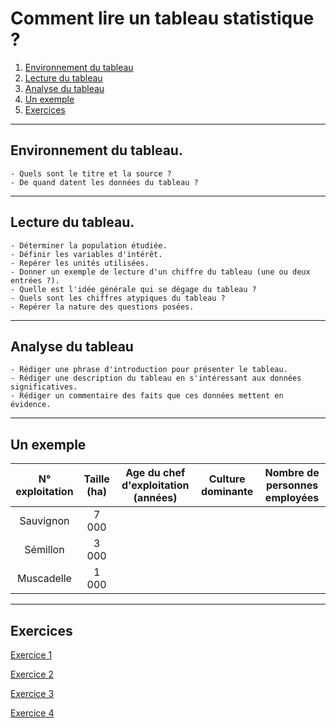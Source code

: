 # Comment lire un tableau statistique ?

1. [Environnement du tableau](#/3/1)  
2. [Lecture du tableau](#/3/2)   
3. [Analyse du tableau](#/3/3)  
4. [Un exemple](#/3/4)  
5. [Exercices](#/3/5)  

----

## Environnement du tableau.

    - Quels sont le titre et la source ?
    - De quand datent les données du tableau ?

----


## Lecture du tableau.

    - Déterminer la population étudiée.
    - Définir les variables d'intérêt.
    - Repérer les unités utilisées.
    - Donner un exemple de lecture d'un chiffre du tableau (une ou deux entrées ?).
    - Quelle est l'idée générale qui se dégage du tableau ?
    - Quels sont les chiffres atypiques du tableau ?
    - Repérer la nature des questions posées.

----

## Analyse du tableau

    - Rédiger une phrase d'introduction pour présenter le tableau.  
    - Rédiger une description du tableau en s'intéressant aux données significatives.  
    - Rédiger un commentaire des faits que ces données mettent en évidence.  

----

## Un exemple  

| N° exploitation | Taille (ha) | Age du chef d'exploitation (années) | Culture dominante | Nombre de personnes employées |
| :---:  |  :---:   | :---:  |  :---:   | :---:  |
| Sauvignon | 7 000 |
| Sémillon | 3 000 |
| Muscadelle | 1 000 |

----

## Exercices

[Exercice 1](exercice1.ods)  

[Exercice 2](exercice2.ods)  

[Exercice 3](exercice3.ods)  

[Exercice 4](exercice4.ods)  

